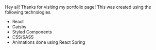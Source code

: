 Hey all! Thanks for visiting my portfolio page! This was created using the following technologies.

- React
- Gatsby
- Styled Components
- CSS/SASS
- Animations done using React Spring
